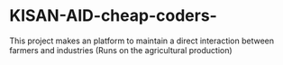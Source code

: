 # KISAN-AID-cheap-coders-
This project makes an platform to maintain a direct interaction between farmers and industries (Runs on the agricultural production)
